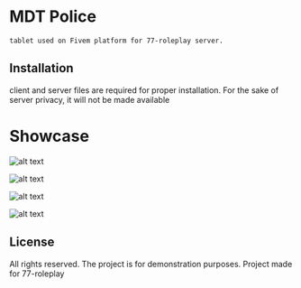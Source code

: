# MDT Police 
```
tablet used on Fivem platform for 77-roleplay server.
```
## Installation
client and server files are required for proper installation. For the sake of server privacy, it will not be made available

# Showcase

![alt text](https://cdn.discordapp.com/attachments/828339415813324830/1123294950809935922/image.png)

![alt text](https://cdn.discordapp.com/attachments/828339415813324830/1123295563673251850/image.png)

![alt text](https://cdn.discordapp.com/attachments/828339415813324830/1123295688743198770/image.png)

![alt text](https://cdn.discordapp.com/attachments/828339415813324830/1123295879814725672/image.png)


## License

All rights reserved. The project is for demonstration purposes. Project made for 77-roleplay